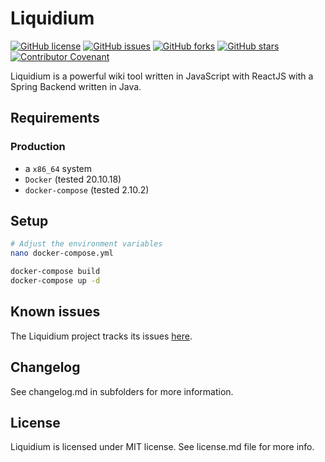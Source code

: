 # Liquidium

[![GitHub license](https://img.shields.io/github/license/tomxpcvx/liquidium)](https://github.com/tomxpcvx/liquidium/blob/main/LICENSE.md)
[![GitHub issues](https://img.shields.io/github/issues/tomxpcvx/liquidium)](https://github.com/tomxpcvx/liquidium/issues)
[![GitHub forks](https://img.shields.io/github/forks/tomxpcvx/liquidium)](https://github.com/tomxpcvx/liquidium/network)
[![GitHub stars](https://img.shields.io/github/stars/tomxpcvx/liquidium)](https://github.com/tomxpcvx/liquidium/stargazers)
[![Contributor Covenant](https://img.shields.io/badge/Contributor%20Covenant-2.1-4baaaa.svg)](code_of_conduct.md)

Liquidium is a powerful wiki tool written in JavaScript with ReactJS with a Spring Backend written in Java.

## Requirements

### Production

* a `x86_64` system
* `Docker` (tested 20.10.18)
* `docker-compose` (tested 2.10.2)

## Setup

```bash
# Adjust the environment variables
nano docker-compose.yml

docker-compose build
docker-compose up -d
```

## Known issues

The Liquidium project tracks its issues [here](https://github.com/tomxpcvx/liquidium/issues).

## Changelog

See changelog.md in subfolders for more information.

## License

Liquidium is licensed under MIT license. See license.md file for more info.
